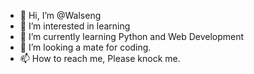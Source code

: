 - 👋 Hi, I’m @Walseng
- 👀 I’m interested in learning
- 🌱 I’m currently learning Python and Web Development
- 💞️ I’m looking a mate for coding.
- 📫 How to reach me, Please knock me.

<!---
Walseng/Walseng is a ✨ special ✨ repository because its `README.md` (this file) appears on your GitHub profile.
You can click the Preview link to take a look at your changes.
--->
